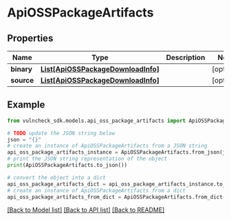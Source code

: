 # ApiOSSPackageArtifacts


## Properties

Name | Type | Description | Notes
------------ | ------------- | ------------- | -------------
**binary** | [**List[ApiOSSPackageDownloadInfo]**](ApiOSSPackageDownloadInfo.md) |  | [optional] 
**source** | [**List[ApiOSSPackageDownloadInfo]**](ApiOSSPackageDownloadInfo.md) |  | [optional] 

## Example

```python
from vulncheck_sdk.models.api_oss_package_artifacts import ApiOSSPackageArtifacts

# TODO update the JSON string below
json = "{}"
# create an instance of ApiOSSPackageArtifacts from a JSON string
api_oss_package_artifacts_instance = ApiOSSPackageArtifacts.from_json(json)
# print the JSON string representation of the object
print(ApiOSSPackageArtifacts.to_json())

# convert the object into a dict
api_oss_package_artifacts_dict = api_oss_package_artifacts_instance.to_dict()
# create an instance of ApiOSSPackageArtifacts from a dict
api_oss_package_artifacts_from_dict = ApiOSSPackageArtifacts.from_dict(api_oss_package_artifacts_dict)
```
[[Back to Model list]](../README.md#documentation-for-models) [[Back to API list]](../README.md#documentation-for-api-endpoints) [[Back to README]](../README.md)


